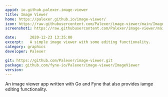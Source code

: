 ```yaml
---
appid: io.github.palexer.image-viewer
title: Image Viewer
home: https://palexer.github.io/image-viewer/
icon: https://raw.githubusercontent.com/Palexer/image-viewer/main/ImageViewer/resources/icon.png
screenshot1: https://raw.githubusercontent.com/Palexer/image-viewer/main/screenshot.png

date:      2020-12-23 13:35:00
excerpt:   A simple image viewer with some editing functionality.
category: graphics
developer: Palexer

git: https://github.com/Palexer/image-viewer.git
package: github.com/fyne-io/Palexer/image-viewer/ImageViewer
version: 
---
```


An image viewer app written with Go and Fyne that also provides iamge editing
functionality.

